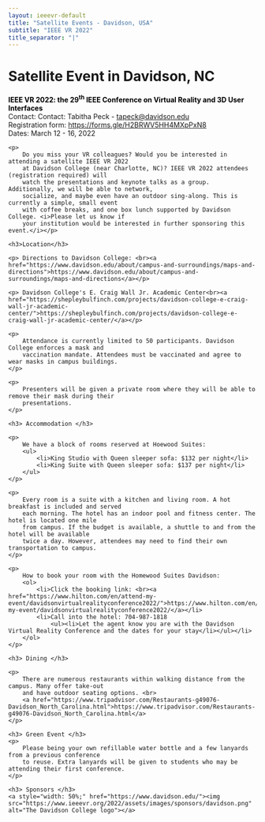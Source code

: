 ```yaml
---
layout: ieeevr-default
title: "Satellite Events - Davidson, USA"
subtitle: "IEEE VR 2022"
title_separator: "|"
---
```



<div>
    <h1 id="satellite-events-davidson-usa"> Satellite Event in Davidson, NC </h1>
    <p>
        <strong style="color: black">IEEE VR 2022: the 29<sup>th</sup> IEEE Conference on Virtual Reality and 3D User Interfaces</strong>
        <br /> 
        Contact: Contact: Tabitha Peck - <a href="mailto:tapeck@davidson.edu?subject=IEEE VR 22 Satellite Event - Davidson">tapeck@davidson.edu</a>
        <br />
        Registration form: <a href="https://forms.gle/H2BRWV5HH4MXpPxN8">https://forms.gle/H2BRWV5HH4MXpPxN8</a>
        <br />
        Dates: March 12 - 16, 2022
    </p>
    
    <p>
        Do you miss your VR colleagues? Would you be interested in attending a satellite IEEE VR 2022
        at Davidson College (near Charlotte, NC)? IEEE VR 2022 attendees (registration required) will 
        watch the presentations and keynote talks as a group. Additionally, we will be able to network,
        socialize, and maybe even have an outdoor sing-along. This is currently a simple, small event 
        with coffee breaks, and one box lunch supported by Davidson College. <i>Please let us know if
        your institution would be interested in further sponsoring this event.</i></p>

    <h3>Location</h3>

    <p> Directions to Davidson College: <br><a href="https://www.davidson.edu/about/campus-and-surroundings/maps-and-directions">https://www.davidson.edu/about/campus-and-surroundings/maps-and-directions</a></p>
    
    <p> Davidson College's E. Craig Wall Jr. Academic Center<br><a href="https://shepleybulfinch.com/projects/davidson-college-e-craig-wall-jr-academic-center/">https://shepleybulfinch.com/projects/davidson-college-e-craig-wall-jr-academic-center/</a></p>
    
    <p>
        Attendance is currently limited to 50 participants. Davidson College enforces a mask and 
        vaccination mandate. Attendees must be vaccinated and agree to wear masks in campus buildings.
    </p>

    <p>
        Presenters will be given a private room where they will be able to remove their mask during their 
        presentations.
    </p>

    <h3> Accommodation </h3>

    <p> 
        We have a block of rooms reserved at Hoewood Suites:
        <ul>
            <li>King Studio with Queen sleeper sofa: $132 per night</li>
            <li>King Suite with Queen sleeper sofa: $137 per night</li>
        </ul>
    </p>

    <p>
        Every room is a suite with a kitchen and living room. A hot breakfast is included and served 
        each morning. The hotel has an indoor pool and fitness center. The hotel is located one mile 
        from campus. If the budget is available, a shuttle to and from the hotel will be available 
        twice a day. However, attendees may need to find their own transportation to campus.
    </p>

    <p>
        How to book your room with the Homewood Suites Davidson:
        <ol>
            <li>Click the booking link: <br><a href="https://www.hilton.com/en/attend-my-event/davidsonvirtualrealityconference2022/">https://www.hilton.com/en/attend-my-event/davidsonvirtualrealityconference2022/</a></li>
            <li>Call into the hotel: 704-987-1818
                <ul><li>Let the agent know you are with the Davidson Virtual Reality Conference and the dates for your stay</li></ul></li>
        </ol>
    </p>

    <h3> Dining </h3>

    <p>
        There are numerous restaurants within walking distance from the campus. Many offer take-out 
        and have outdoor seating options. <br>
        <a href="https://www.tripadvisor.com/Restaurants-g49076-Davidson_North_Carolina.html">https://www.tripadvisor.com/Restaurants-g49076-Davidson_North_Carolina.html</a>
    </p>

    <h3> Green Event </h3>
    <p>
        Please being your own refillable water bottle and a few lanyards from a previous conference 
        to reuse. Extra lanyards will be given to students who may be attending their first conference.
    </p>

    <h3> Sponsors </h3>
    <a style="width: 50%;" href="https://www.davidson.edu/"><img src="https://www.ieeevr.org/2022/assets/images/sponsors/davidson.png" alt="The Davidson College logo"></a>
</div>
